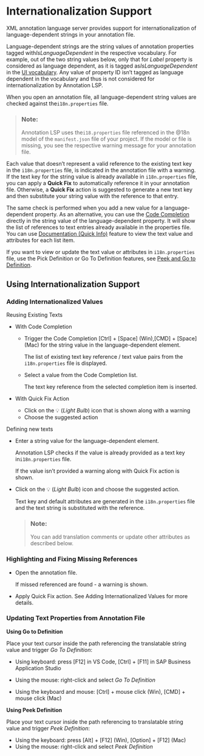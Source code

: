 <!-- loiodb02ebfcee1a47808ee4e4c4a9e07098 -->

<link rel="stylesheet" type="text/css" href="../css/sap-icons.css"/>

# Internationalization Support



XML annotation language server provides support for internationalization of language-dependent strings in your annotation file.

Language-dependent strings are the string values of annotation properties tagged with*IsLanguageDependent* in the respective vocabulary. For example, out of the two string values below, only that for *Label* property is considered as language dependent, as it is tagged as*IsLanguageDependent* in the [UI vocabulary](https://sap.github.io/odata-vocabularies/vocabularies/UI.html). Any value of property ID isn’t tagged as language dependent in the vocabulary and thus is not considered for internationalization by Annotation LSP.

When you open an annotation file, all language-dependent string values are checked against the`i18n.properties` file.

> ### Note:  
> Annotation LSP uses the`i18.properties` file referenced in the @18n model of the `manifest.json` file of your project. If the model or file is missing, you see the respective warning message for your annotation file.

Each value that doesn’t represent a valid reference to the existing text key in the `i18n.properties` file, is indicated in the annotation file with a warning. If the text key for the string value is already available in `i18n.properties` file, you can apply a **Quick Fix** to automatically reference it in your annotation file. Otherwise, a **Quick Fix** action is suggested to generate a new text key and then substitute your string value with the reference to that entry.

The same check is performed when you add a new value for a language-dependent property. As an alternative, you can use the [Code Completion](code-completion-dd4fc3b.md) directly in the string value of the language-dependent property. It will show the list of references to text entries already available in the properties file. You can use [Documentation \(Quick Info\)](documentation-quick-info-8728bd7.md) feature to view the text value and attributes for each list item.

If you want to view or update the text value or attributes in `i18n.properties` file, use the Pick Definition or Go To Definition features, see [Peek and Go to Definition](peek-and-go-to-definition-1ccb911.md).



<a name="loiodb02ebfcee1a47808ee4e4c4a9e07098__section_yr4_3hl_1mb"/>

## Using Internationalization Support



### Adding Internationalized Values

Reusing Existing Texts

-   With Code Completion

    -   Trigger the Code Completion [Ctrl\] + [Space\]  \(Win\),[CMD\] + [Space\]  \(Mac\) for the string value in the language-dependent element.

        The list of existing text key reference / text value pairs from the `i18n.properties` file is displayed.

    -   Select a value from the Code Completion list.

        The text key reference from the selected completion item is inserted.


-   With Quick Fix Action

    -   Click on the :bulb: \(*Light Bulb*\) icon that is shown along with a warning
    -   Choose the suggested action


Defining new texts

-   Enter a string value for the language-dependent element.

    Annotation LSP checks if the value is already provided as a text key in`i18n.properties` file.

    If the value isn’t provided a warning along with Quick Fix action is shown.

-   Click on the :bulb: \(*Light Bulb*\) icon and choose the suggested action.

    Text key and default attributes are generated in the `i18n.properties` file and the text string is substituted with the reference.

    > ### Note:  
    > You can add translation comments or update other attributes as described below.




### Highlighting and Fixing Missing References

-   Open the annotation file.

    If missed referenced are found - a warning is shown.

-   Apply Quick Fix action. See Adding Internationalized Values for more details.




### Updating Text Properties from Annotation File

**Using Go to Definition**

Place your text cursor inside the path referencing the translatable string value and trigger *Go To Definition*:

-   Using keyboard: press [F12\] in VS Code, [Ctrl\] + [F11\]  in SAP Business Application Studio

-   Using the mouse: right-click and select *Go To Definition*

-   Using the keyboard and mouse: [Ctrl\] + mouse click \(Win\), [CMD\] + mouse click \(Mac\)


**Using Peek Definition**

Place your text cursor inside the path referencing to translatable string value and trigger *Peek Definition*:

-   Using the keyboard: press [Alt\] + [F12\]  \(Win\), [Option\] + [F12\]  \(Mac\)
-   Using the mouse: right-click and select *Peek Definition*


